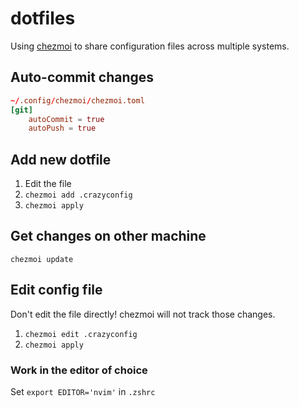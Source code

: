 # dotfiles
Using [chezmoi](https://www.chezmoi.io/quick-start/) to share configuration files across multiple systems.

## Auto-commit changes
```toml
~/.config/chezmoi/chezmoi.toml
[git]
    autoCommit = true
    autoPush = true
``` 

## Add new dotfile
1. Edit the file
2. `chezmoi add .crazyconfig`
3. `chezmoi apply`

## Get changes on other machine
`chezmoi update`

## Edit config file
Don't edit the file directly! chezmoi will not track those changes.  
1. `chezmoi edit .crazyconfig`
2. `chezmoi apply`

### Work in the editor of choice
Set `export EDITOR='nvim'` in `.zshrc`
